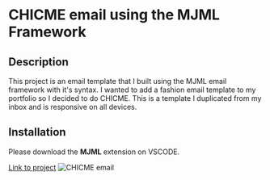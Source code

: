 # CHICME email using the MJML Framework

## Description
This project is an email template that I built using the MJML email framework with it's syntax.
I wanted to add a fashion email template to my portfolio so I decided to do CHICME. This is a template I duplicated from my inbox and is responsive on all devices.
## Installation
Please download the **MJML** extension on VSCODE.

[Link to project](https://chicme-email.netlify.app/)
![CHICME email]( https://i.ibb.co/FWgzyBd/screencapture-chicme-email-netlify-app-2024-06-03-20-40-06.png)
